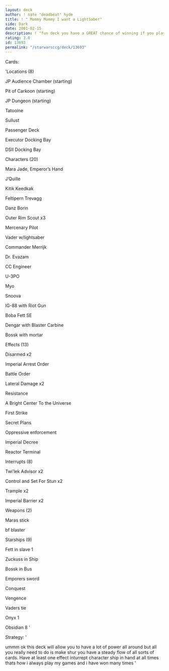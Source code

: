 ```yaml
---
layout: deck
author: ! nate "deadbeat" hyde
title: ! " Mommy Mommy I want a LightSaber"
side: Dark
date: 2001-02-15
description: ! "fun deck you have a GREAT chance of winning if you play it right"
rating: 3.0
id: 13693
permalink: "/starwarsccg/deck/13693"
---
```

Cards: 

'Locations (8) 

JP Audience Chamber (starting) 

Pit of Carkoon (starting) 

JP Dungeon (starting) 

Tatooine 

Sullust 

Passenger Deck 

Executor Docking Bay 

DSII Docking Bay 


Characters (20)


Mara Jade, Emperor&#8217;s Hand 

J&#8217;Quille 

Kitik Keedkak 

Feltipern Trevagg 

Danz Borin 

Outer Rim Scout x3 

Mercenary Pilot 

Vader w/lightsaber 

Commander Merrijk 

Dr. Evazam 

CC Engineer 

U-3PO 

Myo 

Snoova 

IG-88 with Riot Gun 

Boba Fett SE

Dengar with Blaster Carbine 

Bossk with mortar


Effects (13)


Disarmed x2 

Imperial Arrest Order 

Battle Order 

Lateral Damage x2 

Resistance 

A Bright Center To the Universe 

First Strike 

Secret Plans 

Oppressive enforcement 

Imperial Decree 

Reactor Terminal 


Interrupts (8) 


Twi&#8217;lek Advisor x2 

Control and Set For Stun x2 

Trample x2 

Imperial Barrier x2 


Weapons (2)


Maras stick

bf blaster


Starships (9)


Fett in slave 1

Zuckuss in Ship 

Bossk in Bus 

Emporers sword

Conquest

Vengence

Vaders tie

Onyx 1

Obsidian 8 '

Strategy: '

ummm ok this deck will allow you to have a lot of power all around but all you really need to do is make shur you have a steady flow of all sorts of cards.  Have at least one effect inturrept character ship in hand at all times thats how i always play my games and i have won many times '
